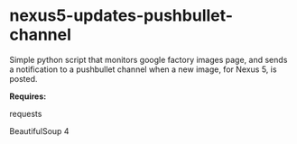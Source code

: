 nexus5-updates-pushbullet-channel
=================================

Simple python script that monitors google factory images page, and sends a notification to a pushbullet channel when a new image, for Nexus 5, is posted.  

**Requires:**

requests

BeautifulSoup 4
